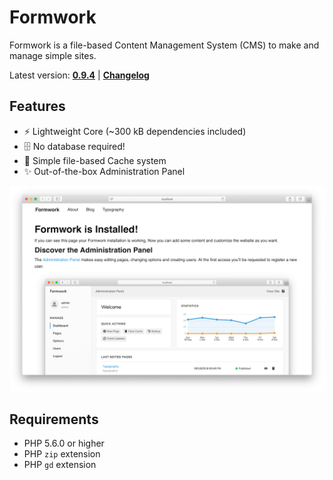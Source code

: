 # Formwork
Formwork is a file-based Content Management System (CMS) to make and manage simple sites.

Latest version: [**0.9.4**](https://github.com/giuscris/formwork/releases/tag/0.9.4) | [**Changelog**](CHANGELOG.md)

## Features
 * ⚡️ Lightweight Core (~300 kB dependencies included)
 * 🗄 No database required!
 * 📑 Simple file-based Cache system
 * ✨ Out-of-the-box Administration Panel

![](assets/images/formwork.png)

## Requirements
 * PHP 5.6.0 or higher
 * PHP `zip` extension
 * PHP `gd` extension
